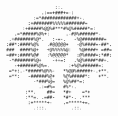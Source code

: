                                                  ::.                   
                                            .:==+###+=-:               
                                         :=*#############+-.           
                                       :+#######%%%%%#######=          
                                     :+#####%@@%#***#%@%#####*=:       
                                  .=*#####%@%+:      .-#@%######*-     
                                .+#######%@*.   :-=-.   -%@########=   
                               :##*:####%@%   .#@@@@@+   -@%####=-##*. 
                               ###  ####%@+   +@%%%%%@:   %@####+ =##= 
                               =##+:####%@#   :%@@@@@*   :@%####=:*##: 
                                -*#######%@+    -++=:   .%@%####*##+.  
                                  -+######%@%=.       :+%@%######=:    
                                =*+:.-*#####%@%%-   *%@@%#####+-.+**.  
                                =**:   -######%@+   %@%#####*:   +**.  
                                         -*###%@=   %@%##*=:           
                                           .:=#%=   #%*-.              
                                      :**.    ##=   *#+    =*+         
                                      :**=. .=##-   *#*-. .***         
                                       :+*****+-    .=*****+=.         
                                         .:::.         .::.            
